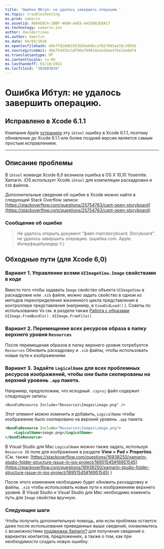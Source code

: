 ```yaml
---
title: 'Ошибка Ибтул: не удалось завершить операцию.'
ms.topic: troubleshooting
ms.prod: xamarin
ms.assetid: A804EBC4-2BBF-4A98-A4E8-A455DB2E8A17
ms.technology: xamarin-ios
author: davidortinau
ms.author: daortin
ms.date: 04/03/2018
ms.openlocfilehash: ddeffd2dd01553b5beb8bca7827603a416c3955b
ms.sourcegitcommit: 4bbf54d2bc1df96af69814e2e5dae47be12e0474
ms.translationtype: MT
ms.contentlocale: ru-RU
ms.lasthandoff: 03/10/2021
ms.locfileid: "102603026"
---
```

# <a name="ibtool-error-the-operation-couldnt-be-completed"></a>Ошибка Ибтул: не удалось завершить операцию.

## <a name="fixed-in-xcode-611"></a>Исправлено в Xcode 6.1.1

Компания Apple [устранила](https://developer.apple.com/library/content/documentation/Xcode/Conceptual/RN-Xcode-Archive/Chapters/xc6_release_notes.html#//apple_ref/doc/uid/TP40016994-CH4-SW1) эту `ibtool` ошибку в Xcode 6.1.1, поэтому обновление до Xcode 6.1.1 или более поздней версии является самым простым исправлением.

* * *

## <a name="description-of-the-problem"></a>Описание проблемы

В `ibtool` команде Xcode 6,0 возникла ошибка в OS X 10,10 Yosemite. Xamarin. iOS использует Xcode `ibtool` для компиляции раскадровки и `XIB` файлов.

Дополнительные сведения об ошибке в Xcode можно найти в следующей Stack Overflow записи: [https://stackoverflow.com/questions/25754763/cant-open-storyboard](https://stackoverflow.com/questions/25754763/cant-open-storyboard)

### <a name="error-message"></a>Сообщение об ошибке

> Не удалось открыть документ "файл mainstoryboard. Storyboard". не удалось завершить операцию. (ошибка com. Apple. Интерфацебуилдер-1.)

## <a name="workarounds-for-xcode-60"></a>Обходные пути (для Xcode 6,0)

### <a name="option-1-manage-all-uiimageviewimage-properties-in-code"></a>Вариант 1. Управление всеми `UIImageView.Image` свойствами в коде

Вместо того чтобы задавать `Image` свойство объекта `UIImageView` в раскадровке или `.xib` файле, можно задать свойство в одном из методов переопределения жизненного цикла представления в контроллере представления (например, в `ViewDidLoad()` ). Советы по использованию Vs см. в разделе также [Работа с образами](~/ios/app-fundamentals/images-icons/index.md) `UIImage.FromBundle()` . `UIImage.FromFile()`

### <a name="option-2-move-all-of-the-image-resources-to-the-top-level-resources-folder"></a>Вариант 2. Перемещение всех ресурсов образа в папку верхнего уровня `Resources`

После перемещения образов в папку верхнего уровня потребуется `Resources` Обновить раскадровку и `.xib` файлы, чтобы использовать новые пути к изображениям.

### <a name="option-3-set-the-logicalname-for-any-problematic-image-assets-so-they-are-copied-to-the-top-level-of-theapp-bundle"></a>Вариант 3. Задайте `LogicalName` для всех проблемных ресурсов изображений, чтобы они были скопированы на верхний уровень `.app` пакета.

Например, предположим, что исходный `.csproj` файл содержит следующую запись:

`<BundleResource Include="Resources\Images\image.png" />`

Этот элемент можно изменить и добавить, `LogicalName` чтобы изображение было скопировано на верхний уровень `.app` пакета:

```xml
<BundleResource Include="Resources\Images\image.png">
    <LogicalName>image.png</LogicalName>
</BundleResource>
```

В Visual Studio для Mac `LogicalName` можно также задать, используя `Resource ID` поле для изображения в разделе **View > Pad > Properties**. (См. также: [https://stackoverflow.com/questions/16938250/xamarin-studio-folder-structure-issue-in-ios-project/16951545#16951545](https://stackoverflow.com/questions/16938250/xamarin-studio-folder-structure-issue-in-ios-project/16951545#16951545) )

После этого изменения необходимо будет обновить раскадровку и файлы, `.xib` чтобы использовать новые пути к изображениям верхнего уровня. В Visual Studio и Visual Studio для Mac необходимо изменить путь для `Image` свойства вручную.

### <a name="next-steps"></a>Следующие шаги

Чтобы получить дополнительную помощь, или если проблема остается даже после использования приведенных выше сведений, ознакомьтесь с возможностями [поддержки Xamarin?](~/cross-platform/troubleshooting/support-options.md) для получения сведений о вариантах контактов, предложениях, а также о том, как при необходимости создать новую ошибку. 
